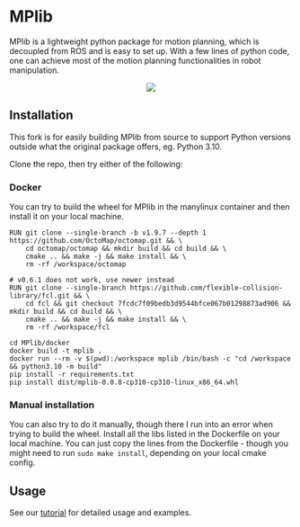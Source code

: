 # MPlib
MPlib is a lightweight python package for motion planning, which is decoupled from ROS and is easy to set up. With a few lines of python code, one can achieve most of the motion planning functionalities in robot manipulation.

<p align="center">
  <img src="demo.gif">
</p>

## Installation

This fork is for easily building MPlib from source to support Python versions outside what the original package offers, eg. Python 3.10.


Clone the repo, then try either of the following:

### Docker
You can try to build the wheel for MPlib in the manylinux container and then install it on your local machine.
```
RUN git clone --single-branch -b v1.9.7 --depth 1 https://github.com/OctoMap/octomap.git && \
    cd octomap/octomap && mkdir build && cd build && \
    cmake .. && make -j && make install && \
    rm -rf /workspace/octomap

# v0.6.1 does not work, use newer instead
RUN git clone --single-branch https://github.com/flexible-collision-library/fcl.git && \
    cd fcl && git checkout 7fcdc7f09bedb3d9544bfce067b01298873ad906 && mkdir build && cd build && \
    cmake .. && make -j && make install && \
    rm -rf /workspace/fcl

cd MPlib/docker
docker build -t mplib .
docker run --rm -v $(pwd):/workspace mplib /bin/bash -c "cd /workspace && python3.10 -m build"
pip install -r requirements.txt
pip install dist/mplib-0.0.8-cp310-cp310-linux_x86_64.whl
```

### Manual installation
You can also try to do it manually, though there I run into an error when trying to build the wheel.
Install all the libs listed in the Dockerfile on your local machine. You can just copy the lines from the Dockerfile - though you might need to run `sudo make install`, depending on your local cmake config.

## Usage

See our [tutorial](https://sapien.ucsd.edu/docs/latest/tutorial/motion_planning/getting_started.html) for detailed usage and examples.
